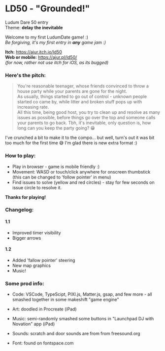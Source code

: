 # LD50 - "Grounded!"
Ludum Dare 50 entry  
Theme: **delay the inevitable**

Welcome to my first LudumDate game! :)  
*Be forgiving, it's my first entry in **any** game jam :)*

**Itch:** https://ajur.itch.io/ld50  
**Web or mobile:** https://ajur.pl/ld50/  
*(for now, rather not use itch for iOS, as its bugged)*

### Here's the pitch:

> You're reasonable teenager, whose friends convinced to throw a 
> house party while your parents are gone for the night.  
> As usually, things started to go out of control - unknown people started co came by, 
> while litter and broken stuff pops up with increasing rate.  
> All this time, being good host, you try to clean up and resolve as many issues as possible, 
> before things go over the top and someone calls your parents to go back.
> Tbh, it's inevitable, only question is, how long can you keep the party going? :grin:

I've crunched a bit to make it to the compo... but well, 
turn's out it was bit too much for the first time :sweat_smile: 
I'm glad there is new extra format :)


### How to play:
- Play in browser - game is mobile friendly :)
- Movement: WASD or touch/click anywhere for onscreen thumbstick (this can be changed to 'follow pointer' in menu)
- Find issues to solve (yellow and red circles) - stay for few seconds on issue circle to resolve it.

**Thanks for playing!**

### Changelog:
#### 1.1
- Improved timer visibility
- Bigger arrows

#### 1.2
- Added 'fallow pointer' steering
- New map graphics
- Music!

### Some prod info:
- Code: VSCode, TypeScipt, PIXI.js, Matter.js, gsap, and few more - all smashed together in some makeshift "game engine"
- Art: doodled in Procreate (iPad)
- Music: semi-randomly smashed some buttons in "Launchpad DJ with Novation" app (iPad)

- Sounds: scratch and door sounds are from from freesound.org
- Font: found on fontspace.com
